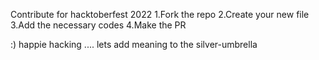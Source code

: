 Contribute for hacktoberfest 2022 1.Fork the repo 2.Create your new file 3.Add the necessary codes 4.Make the PR

:) happie hacking .... lets add meaning to the silver-umbrella
